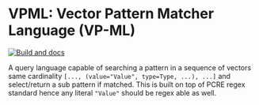 # VPML: Vector Pattern Matcher Language (VP-ML)
[![Build and docs](https://github.com/c-bik/vpml/actions/workflows/ci-docs.yml/badge.svg?branch=main)](https://github.com/c-bik/vpml/actions/workflows/ci-docs.yml)

A query language capable of searching a pattern in a sequence of vectors same cardinality `[..., (value="Value", type=Type, ...), ...]` and select/return a sub pattern if matched. This is built on top of PCRE regex standard hence any literal `"Value"` should be regex able as well.
